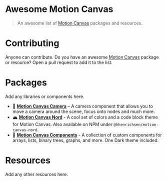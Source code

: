 # Awesome Motion Canvas

> An awesome list of [Motion Canvas][mc] packages and resources.

# Contributing

Anyone can contribute. Do you have an awesome [Motion Canvas][mc] package or
resource? Open a pull request to add it to the list.

# Packages

Add any libraries or components here.

- :movie_camera: [**Motion Canvas Camera**](https://github.com/ksassnowski/motion-canvas-camera) – A camera component that allows you to move a camera around the scene, focus onto nodes and much more.
- :mountain_snow: [**Motion Canvas Nord**](https://github.com/hhenrichsen/motion-canvas-nord) - A cool set of colors and a code block theme for Motion Canvas. Also available on NPM under `@hhenrichsen/motion-canvas-nord`.
- :toolbox: [**Motion Canvas Components**](https://github.com/pihedron/motion-canvas-components) - A collection of custom components for arrays, lists, binary trees, graphs, and more. One Dark theme included.

# Resources

Add any other resources here.

[mc]: https://github.com/motion-canvas/motion-canvas/ "Motion Canvas"
